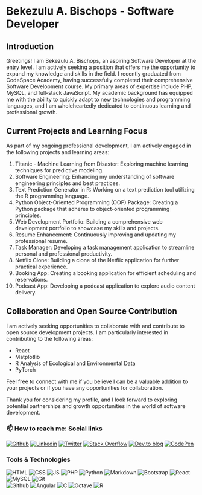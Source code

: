# Bekezulu A. Bischops - Software Developer
## Introduction
Greetings! I am Bekezulu A. Bischops, an aspiring Software Developer at the entry level. I am actively seeking a position that offers me the opportunity to expand my knowledge and skills in the field. I recently graduated from CodeSpace Academy, having successfully completed their comprehensive Software Development course. My primary areas of expertise include PHP, MySQL, and full-stack JavaScript. My academic background has equipped me with the ability to quickly adapt to new technologies and programming languages, and I am wholeheartedly dedicated to continuous learning and professional growth.

## Current Projects and Learning Focus
As part of my ongoing professional development, I am actively engaged in the following projects and learning areas:
<ol>
<li>Titanic - Machine Learning from Disaster: Exploring machine learning techniques for predictive modeling.</li>
<li>Software Engineering: Enhancing my understanding of software engineering principles and best practices.</li>
<li>Text Prediction Generator in R: Working on a text prediction tool utilizing the R programming language.</li>
<li>Python Object-Oriented Programming (OOP) Package: Creating a Python package that adheres to object-oriented programming principles.</li>
<li>Web Development Portfolio: Building a comprehensive web development portfolio to showcase my skills and projects.</li>
<li>Resume Enhancement: Continuously improving and updating my professional resume.</li>
<li>Task Manager: Developing a task management application to streamline personal and professional productivity.</li>
<li>Netflix Clone: Building a clone of the Netflix application for further practical experience.</li>
<li>Booking App: Creating a booking application for efficient scheduling and reservations.</li>
<li>Podcast App: Developing a podcast application to explore audio content delivery.</li>
</ol>

## Collaboration and Open Source Contribution
I am actively seeking opportunities to collaborate with and contribute to open source development projects. I am particularly interested in contributing to the following areas:
<ul>
<li>React</li>
<li>Matplotlib</li>
<li>R Analysis of Ecological and Environmental Data</li>
<li>PyTorch</li>
</ul>
Feel free to connect with me if you believe I can be a valuable addition to your projects or if you have any opportunities for collaboration.

Thank you for considering my profile, and I look forward to exploring potential partnerships and growth opportunities in the world of software development.

### 📫 How to reach me: Social links

[![Github](https://img.shields.io/badge/Github-000000?&style=for-the-badge&logo=github&logoColor=white)](https://github.com/baebischops)
[![Linkedin](https://img.shields.io/badge/linkedin-%230077B5.svg?&style=for-the-badge&logo=linkedin&logoColor=white)](https://www.linkedin.com/in/baebischops/)
[![Twitter](https://img.shields.io/badge/Twitter-%231DA1F2.svg?style=for-the-badge&logo=Twitter&logoColor=white)](https://twitter.com/BaeBischops)
[![Stack Overflow](https://img.shields.io/badge/Medium-12100E?style=for-the-badge&logo=medium&logoColor=white)](https://medium.com/@baebischops)
[![Dev.to blog](https://img.shields.io/badge/dev.to-0A0A0A?style=for-the-badge&logo=dev.to&logoColor=white)](https://dev.to/baebischops/) 
[![CodePen](https://img.shields.io/badge/Codepen-000000?style=for-the-badge&logo=codepen&logoColor=white)](https://codepen.io/baebischops)

### Tools & Technologies

![HTML](https://img.shields.io/badge/html5-%23E34F26.svg?style=for-the-badge&logo=html5&logoColor=white) 
![CSS](https://img.shields.io/badge/css3-%231572B6.svg?style=for-the-badge&logo=css3&logoColor=white) 
![JS](https://img.shields.io/badge/javascript-%23323330.svg?style=for-the-badge&logo=javascript&logoColor=%23F7DF1E) 
![PHP](https://img.shields.io/badge/php-%23777BB4.svg?style=for-the-badge&logo=php&logoColor=white)
![Python](https://img.shields.io/badge/python-%2314354C.svg?style=for-the-badge&logo=python&logoColor=white) 
![Markdown](https://img.shields.io/badge/markdown-%23000000.svg?style=for-the-badge&logo=markdown&logoColor=white)
![Bootstrap](https://img.shields.io/badge/bootstrap-%23563D7C.svg?style=for-the-badge&logo=bootstrap&logoColor=white) 
![React](https://img.shields.io/badge/React-20232A?style=for-the-badge&logo=react&logoColor=61DAFB) 
![MySQL](https://img.shields.io/badge/mysql-%2300f.svg?style=for-the-badge&logo=mysql&logoColor=white) 
![Git](https://img.shields.io/badge/git-%23F05033.svg?style=for-the-badge&logo=git&logoColor=white)  
![Github](https://img.shields.io/badge/github-%23121011.svg?style=for-the-badge&logo=github&logoColor=white) 
![Angular](https://img.shields.io/badge/angular-%23DD0031.svg?style=for-the-badge&logo=angular&logoColor=white) 
![C](https://img.shields.io/badge/c-%2300599C.svg?style=for-the-badge&logo=c&logoColor=white) 
![Octave](https://img.shields.io/badge/OCTAVE-darkblue?style=for-the-badge&logo=octave&logoColor=fcd683) 
![R](https://img.shields.io/badge/r-%23276DC3.svg?style=for-the-badge&logo=r&logoColor=white) 

